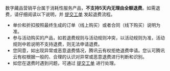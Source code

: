 数字藏品营销平台属于消耗性服务产品，**不支持5天内无理由全额退费**。如需退费，请仔细阅读以下说明，并 [提交工单](https://console.cloud.tencent.com/workorder/category) 发起退费流程。

- 单价和折扣按照最终生成的订单（线上购买）或者合同（线下购买）说明为准。
- 参与活动购买的产品，如若退费规则与活动规则冲突，以活动规则为准，活动规则中若说明不支持退费，则无法申请退费。
- 您同意，如出现异常或恶意退费情况，腾讯云有权拒绝退费申请。您认可腾讯云有权根据一般的、合理的认识对异常或恶意退费进行判断和识别。
- 如您在退费时遇到问题，可通过 [提交工单](https://console.cloud.tencent.com/workorder/category) 进行处理。
